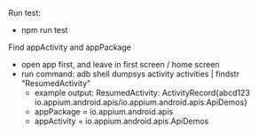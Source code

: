 Run test:
- npm run test

Find appActivity and appPackage
- open app first, and leave in first screen / home screen
- run command: adb shell dumpsys activity activities | findstr "ResumedActivity"
  - example output: ResumedActivity: ActivityRecord{abcd123 io.appium.android.apis/io.appium.android.apis.ApiDemos}
  - appPackage = io.appium.android.apis
  - appActivity = io.appium.android.apis.ApiDemos
